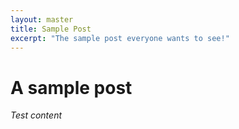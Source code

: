 ```yaml
---
layout: master
title: Sample Post
excerpt: "The sample post everyone wants to see!"
---
```


A sample post
=
*Test content*
